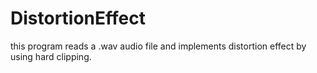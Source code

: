 # DistortionEffect
this program reads a .wav audio file and implements distortion effect by using hard clipping.

